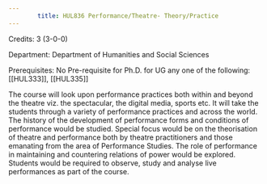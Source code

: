 ```yaml
---
        title: HUL836 Performance/Theatre- Theory/Practice
---
```

Credits: 3 (3-0-0)

Department: Department of Humanities and Social Sciences

Prerequisites: No Pre-requisite for Ph.D. for UG any one of the following: [[HUL333]], [[HUL335]]

The course will look upon performance practices both within and beyond the theatre viz. the spectacular, the digital media, sports etc. It will take the students through a variety of performance practices and across the world. The history of the development of performance forms and conditions of performance would be studied. Special focus would be on the theorisation of theatre and performance both by theatre practitioners and those emanating from the area of Performance Studies. The role of performance in maintaining and countering relations of power would be explored. Students would be required to observe, study and analyse live performances as part of the course.
